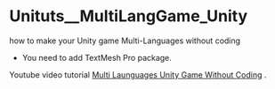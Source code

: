 # Unituts__MultiLangGame_Unity
how to make your Unity game Multi-Languages without coding


  * You need to add TextMesh Pro package.

Youtube video tutorial [Multi Launguages Unity Game Without Coding](https://www.youtube.com/watch?v=M-XdptsCWtQ) .

